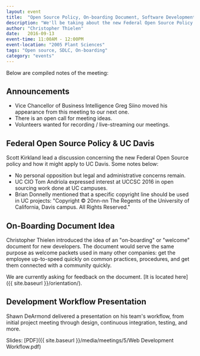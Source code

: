 ```yaml
---
layout: event
title:  "Open Source Policy, On-boarding Document, Software Development Lifecycle"
description: "We'll be taking about the new Federal Open Source Policy and how UC Davis might take advantage, as well as an idea for an on-boarding (welcome) document. Scott Kirkland and Shawn DeArmont will also be discussing concepts and tools around the Software Development Lifecycle (SDLC)."
author: "Christopher Thielen"
date:   2016-09-13
event-time: 11:00AM - 12:00PM
event-location: "2005 Plant Sciences"
tags: "Open source, SDLC, On-boarding"
category: "events"
---
```


Below are compiled notes of the meeting:

Announcements
-
- Vice Chancellor of Business Intelligence Greg Siino moved his appearance from this meeting to our next one.
- There is an open call for meeting ideas.
- Volunteers wanted for recording / live-streaming our meetings.

Federal Open Source Policy & UC Davis
-
Scott Kirkland lead a discussion concerning the new Federal Open Source policy and how it might apply to UC Davis. Some notes below:

- No personal opposition but legal and administrative concerns remain.
- UC CIO Tom Andriola expressed interest at UCCSC 2016 in open sourcing work done at UC campuses.
- Brian Donnelly mentioned that a specific copyright line should be used in UC projects: "Copyright © 20nn-nn The Regents of the University of California, Davis campus. All Rights Reserved."

On-Boarding Document Idea
-
Christopher Thielen introduced the idea of an "on-boarding" or "welcome" document for new developers. The document would serve the same purpose as welcome packets used in many other companies: get the employee up-to-speed quickly on common practices, procedures, and get them connected with a community quickly.

We are currently asking for feedback on the document. [It is located here]({{ site.baseurl }}/orientation/).

Development Workflow Presentation
-
Shawn DeArmond delivered a presentation on his team's workflow, from initial project meeting through
design, continuous integration, testing, and more.

Slides: [PDF]({{ site.baseurl }}/media/meetings/5/Web Development Workflow.pdf)
